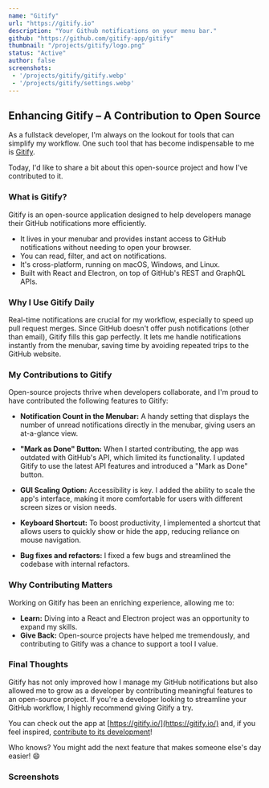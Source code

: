 ```yaml
---
name: "Gitify"
url: "https://gitify.io"
description: "Your Github notifications on your menu bar."
github: "https://github.com/gitify-app/gitify"
thumbnail: "/projects/gitify/logo.png"
status: "Active"
author: false
screenshots:
 - '/projects/gitify/gitify.webp'
 - '/projects/gitify/settings.webp'
---
```


## Enhancing Gitify – A Contribution to Open Source

As a fullstack developer, I'm always on the lookout for tools that can simplify my workflow. One such tool that has become indispensable to me is [Gitify](https://gitify.io/).

Today, I'd like to share a bit about this open-source project and how I've contributed to it.

### What is Gitify?

Gitify is an open-source application designed to help developers manage their GitHub notifications more efficiently.

- It lives in your menubar and provides instant access to GitHub notifications without needing to open your browser.
- You can read, filter, and act on notifications.
- It's cross-platform, running on macOS, Windows, and Linux.
- Built with React and Electron, on top of GitHub's REST and GraphQL APIs.

### Why I Use Gitify Daily
Real-time notifications are crucial for my workflow, especially to speed up pull request merges. Since GitHub doesn't offer push notifications (other than email), Gitify fills this gap perfectly. It lets me handle notifications instantly from the menubar, saving time by avoiding repeated trips to the GitHub website.

### My Contributions to Gitify
Open-source projects thrive when developers collaborate, and I'm proud to have contributed the following features to Gitify:

- **Notification Count in the Menubar:**
A handy setting that displays the number of unread notifications directly in the menubar, giving users an at-a-glance view.

- **"Mark as Done" Button:**
When I started contributing, the app was outdated with GitHub's API, which limited its functionality. I updated Gitify to use the latest API features and introduced a "Mark as Done" button.

- **GUI Scaling Option:**
Accessibility is key. I added the ability to scale the app's interface, making it more comfortable for users with different screen sizes or vision needs.

- **Keyboard Shortcut:**
To boost productivity, I implemented a shortcut that allows users to quickly show or hide the app, reducing reliance on mouse navigation.

- **Bug fixes and refactors:**
I fixed a few bugs and streamlined the codebase with internal refactors.

### Why Contributing Matters
Working on Gitify has been an enriching experience, allowing me to:
- **Learn:** Diving into a React and Electron project was an opportunity to expand my skills.
- **Give Back:** Open-source projects have helped me tremendously, and contributing to Gitify was a chance to support a tool I value.

### Final Thoughts
Gitify has not only improved how I manage my GitHub notifications but also allowed me to grow as a developer by contributing meaningful features to an open-source project. If you're a developer looking to streamline your GitHub workflow, I highly recommend giving Gitify a try.

You can check out the app at [https://gitify.io/](https://gitify.io/) and, if you feel inspired, [contribute to its development](https://github.com/gitify-app/gitify)!

Who knows? You might add the next feature that makes someone else's day easier! 😄

### Screenshots
